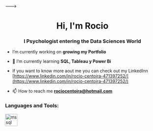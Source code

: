 
--->
<h1 align="center">Hi, I'm Rocio</h1>
<h3 align="center">I Psychologist entering the Data Sciences World</h3>

- I’m currently working on **growing my Portfolio**

- 🌱 I’m currently learning **SQL, Tableau y Power Bi**

- If you want to know more aout me you can check out my LinkedInn [https://www.linkedin.com/in/rocio-centoira-471397252/](https://www.linkedin.com/in/rocio-centoira-471397252/)

- 📫 How to reach me **rociocentoira@hotmail.com**


<h3 align="left">Languages and Tools:</h3>
<p align="left"> <a href="https://www.microsoft.com/en-us/sql-server" target="_blank" rel="noreferrer"> <img src="https://www.svgrepo.com/show/303229/microsoft-sql-server-logo.svg" alt="mssql" width="40" height="40"/> </a> </p>

